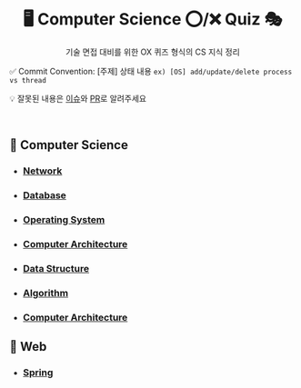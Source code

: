<div align=center>
  
# 🖥 Computer Science ⭕/❌ Quiz 🎭
기술 면접 대비를 위한 OX 퀴즈 형식의 CS 지식 정리

</div>

✅ Commit Convention: [주제] 상태 내용
`ex) [OS] add/update/delete process vs thread `

💡 잘못된 내용은 [이슈](https://github.com/lucycato-backend/Computer-Science-O-X-Quiz/issues)와 [PR](https://github.com/lucycato-backend/Computer-Science-O-X-Quiz/pulls)로 알려주세요

<br>

## 📍 Computer Science

- ### [Network](./Computer%20Science/Network/)
- ### [Database](./Computer%20Science/Database/)
- ### [Operating System](./Computer%20Science/Operating%20System/)
- ### [Computer Architecture](./Computer%20Science/Computer%20Architecture)
- ### [Data Structure](./Computer%20Science/Data%20Structure/)
- ### [Algorithm](./Computer%20Science/Algorithm)
- ### [Computer Architecture](./Computer%20Science/Computer%20Architecture)

## 📍 Web

- ### [Spring](./Web/Spring)
